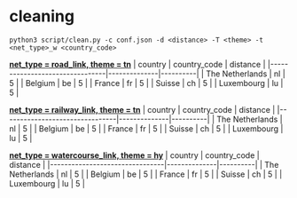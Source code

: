 
# cleaning

```
python3 script/clean.py -c conf.json -d <distance> -T <theme> -t <net_type>_w <country_code>
```

<u><strong>net_type = road_link, theme = tn</strong></u>
| country                        | country_code | distance | 
|--------------------------------|--------------|----------|
| The Netherlands                | nl           | 5        |
| Belgium                        | be           | 5        |
| France                         | fr           | 5        |
| Suisse                         | ch           | 5        |
| Luxembourg                     | lu           | 5        |

<u><strong>net_type = railway_link, theme = tn</strong></u>
| country                        | country_code | distance |
|--------------------------------|--------------|----------|
| The Netherlands                | nl           | 5        |
| Belgium                        | be           | 5        |
| France                         | fr           | 5        |
| Suisse                         | ch           | 5        |
| Luxembourg                     | lu           | 5        |

<u><strong>net_type = watercourse_link, theme = hy</strong></u>
| country                        | country_code | distance |
|--------------------------------|--------------|----------|
| The Netherlands                | nl           | 5        |
| Belgium                        | be           | 5        |
| France                         | fr           | 5        |
| Suisse                         | ch           | 5        |
| Luxembourg                     | lu           | 5        |
